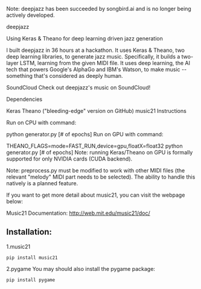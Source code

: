Note: deepjazz has been succeeded by songbird.ai and is no longer being actively developed.

deepjazz

Using Keras & Theano for deep learning driven jazz generation

I built deepjazz in 36 hours at a hackathon. It uses Keras & Theano, two deep learning libraries, to generate jazz music. Specifically, it builds a two-layer LSTM, learning from the given MIDI file. It uses deep learning, the AI tech that powers Google's AlphaGo and IBM's Watson, to make music -- something that's considered as deeply human.

SoundCloud
Check out deepjazz's music on SoundCloud!

Dependencies

Keras
Theano ("bleeding-edge" version on GitHub)
music21
Instructions


Run on CPU with command:

python generator.py [# of epochs]
Run on GPU with command:

THEANO_FLAGS=mode=FAST_RUN,device=gpu,floatX=float32 python generator.py [# of epochs]
Note: running Keras/Theano on GPU is formally supported for only NVIDIA cards (CUDA backend).

Note: preprocess.py must be modified to work with other MIDI files (the relevant "melody" MIDI part needs to be selected). The ability to handle this natively is a planned feature.

If you want to get more detail about music21, you can visit the webpage below:

Music21 Documentation: http://web.mit.edu/music21/doc/

## Installation:
1.music21
```
pip install music21
```
2.pygame
You may should also install the pygame package:
```
pip install pygame
```
